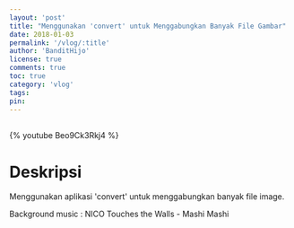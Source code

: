 ```yaml
---
layout: 'post'
title: "Menggunakan 'convert' untuk Menggabungkan Banyak File Gambar"
date: 2018-01-03
permalink: '/vlog/:title'
author: 'BanditHijo'
license: true
comments: true
toc: true
category: 'vlog'
tags:
pin:
---
```


<div style="margin-top:30px;"></div>

{% youtube Beo9Ck3Rkj4 %}

# Deskripsi

Menggunakan aplikasi 'convert' untuk menggabungkan banyak file image.

Background music :
NICO Touches the Walls - Mashi Mashi
